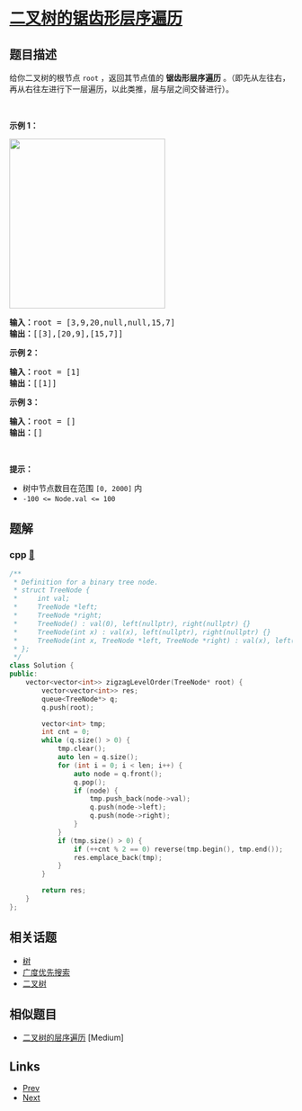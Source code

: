 
# [二叉树的锯齿形层序遍历](https://leetcode-cn.com/problems/binary-tree-zigzag-level-order-traversal)

## 题目描述

<p>给你二叉树的根节点 <code>root</code> ，返回其节点值的 <strong>锯齿形层序遍历</strong> 。（即先从左往右，再从右往左进行下一层遍历，以此类推，层与层之间交替进行）。</p>

<p>&nbsp;</p>

<p><strong>示例 1：</strong></p>
<img alt="" src="https://assets.leetcode.com/uploads/2021/02/19/tree1.jpg" style="width: 277px; height: 302px;" />
<pre>
<strong>输入：</strong>root = [3,9,20,null,null,15,7]
<strong>输出：</strong>[[3],[20,9],[15,7]]
</pre>

<p><strong>示例 2：</strong></p>

<pre>
<strong>输入：</strong>root = [1]
<strong>输出：</strong>[[1]]
</pre>

<p><strong>示例 3：</strong></p>

<pre>
<strong>输入：</strong>root = []
<strong>输出：</strong>[]
</pre>

<p>&nbsp;</p>

<p><strong>提示：</strong></p>

<ul>
	<li>树中节点数目在范围 <code>[0, 2000]</code> 内</li>
	<li><code>-100 &lt;= Node.val &lt;= 100</code></li>
</ul>


## 题解

### cpp [🔗](binary-tree-zigzag-level-order-traversal.cpp) 
```cpp
/**
 * Definition for a binary tree node.
 * struct TreeNode {
 *     int val;
 *     TreeNode *left;
 *     TreeNode *right;
 *     TreeNode() : val(0), left(nullptr), right(nullptr) {}
 *     TreeNode(int x) : val(x), left(nullptr), right(nullptr) {}
 *     TreeNode(int x, TreeNode *left, TreeNode *right) : val(x), left(left), right(right) {}
 * };
 */
class Solution {
public:
    vector<vector<int>> zigzagLevelOrder(TreeNode* root) {
        vector<vector<int>> res;
        queue<TreeNode*> q;
        q.push(root);

        vector<int> tmp;
        int cnt = 0;
        while (q.size() > 0) {
            tmp.clear();
            auto len = q.size();
            for (int i = 0; i < len; i++) {
                auto node = q.front();
                q.pop();
                if (node) {
                    tmp.push_back(node->val);
                    q.push(node->left);
                    q.push(node->right);
                }
            }
            if (tmp.size() > 0) {
                if (++cnt % 2 == 0) reverse(tmp.begin(), tmp.end());
                res.emplace_back(tmp);
            }
        }

        return res;
    }
};
```


## 相关话题

- [树](../../tags/tree.md) 
- [广度优先搜索](../../tags/breadth-first-search.md) 
- [二叉树](../../tags/binary-tree.md) 


## 相似题目

- [二叉树的层序遍历](../binary-tree-level-order-traversal/README.md)  [Medium] 


## Links

- [Prev](../binary-tree-level-order-traversal/README.md) 
- [Next](../maximum-depth-of-binary-tree/README.md) 

